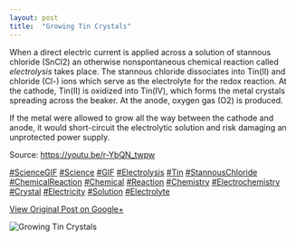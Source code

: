 ```yaml
---
layout: post
title:  "Growing Tin Crystals"
---
```


When a direct electric current is applied across a solution of stannous
chloride (SnCl2) an otherwise nonspontaneous chemical reaction called
_electrolysis_ takes place. The stannous chloride dissociates into Tin(II) and
chloride (Cl-) ions which serve as the electrolyte for the redox reaction. At
the cathode, Tin(II) is oxidized into Tin(IV), which forms the metal crystals
spreading across the beaker. At the anode, oxygen gas (O2) is produced.  
  
If the metal were allowed to grow all the way between the cathode and anode,
it would short-circuit the electrolytic solution and risk damaging an
unprotected power supply.  
  
Source: <https://youtu.be/r-YbQN_twpw>  
  
[#ScienceGIF](https://plus.google.com/s/%23ScienceGIF/posts)
[#Science](https://plus.google.com/s/%23Science/posts)
[#GIF](https://plus.google.com/s/%23GIF/posts)
[#Electrolysis](https://plus.google.com/s/%23Electrolysis/posts)
[#Tin](https://plus.google.com/s/%23Tin/posts)
[#StannousChloride](https://plus.google.com/s/%23StannousChloride/posts)
[#ChemicalReaction](https://plus.google.com/s/%23ChemicalReaction/posts)
[#Chemical](https://plus.google.com/s/%23Chemical/posts)
[#Reaction](https://plus.google.com/s/%23Reaction/posts)
[#Chemistry](https://plus.google.com/s/%23Chemistry/posts)
[#Electrochemistry](https://plus.google.com/s/%23Electrochemistry/posts)
[#Crystal](https://plus.google.com/s/%23Crystal/posts)
[#Electricity](https://plus.google.com/s/%23Electricity/posts)
[#Solution](https://plus.google.com/s/%23Solution/posts)
[#Electrolyte](https://plus.google.com/s/%23Electrolyte/posts)

[View Original Post on Google+](https://plus.google.com/+ColinSullender/posts/Hd4BAgXZTuo)

![Growing Tin Crystals](/assets/img/2016-04-14-Growing-Tin-Crystals.gif)
